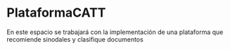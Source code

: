 # PlataformaCATT
En este espacio se trabajará con la implementación de una plataforma que recomiende sinodales y clasifique documentos
